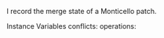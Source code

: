 I record the merge state of a Monticello patch.

Instance Variables
	conflicts:		<Collection of MCConflict>
	operations:		<Collection of MCPatchOperation>